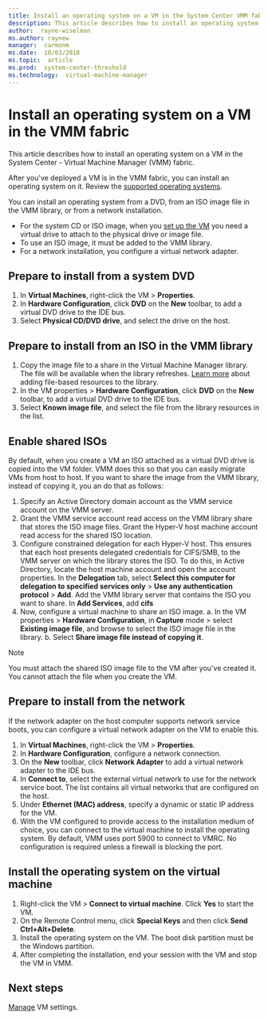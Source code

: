 ```yaml
---
title: Install an operating system on a VM in the System Center VMM fabric
description: This article describes how to install an operating system on a VM in the VMM fabric
author:  rayne-wiselman
ms.author: raynew
manager:  carmonm
ms.date:  10/03/2018
ms.topic:  article
ms.prod:  system-center-threshold
ms.technology:  virtual-machine-manager
---
```



# Install an operating system on a VM in the VMM fabric


This article describes how to install an operating system on a VM in the System Center - Virtual Machine Manager (VMM) fabric.

After you've deployed a VM is in the VMM fabric, you can install an operating system on it. Review the [supported operating systems](https://docs.microsoft.com/system-center/vmm/system-requirements?view=sc-vmm-1807#vms-in-the-vmm-fabric).

You can install an operating system from a DVD, from an ISO image file in the VMM library, or from a network installation.

- For the system CD or ISO image, when you [set up the VM](vm-blank-disk.md) you need a virtual drive to attach to the physical drive or image file.
- To use an ISO image, it must be added to the VMM library. 
- For a network installation, you configure a virtual network adapter.

## Prepare to install from a system DVD

1. In **Virtual Machines**, right-click the VM > **Properties**.
2. In **Hardware Configuration**, click **DVD** on the **New** toolbar, to add a virtual DVD drive to the IDE bus.
3. Select **Physical CD/DVD drive**, and select the drive on the host.

## Prepare to install from an ISO in the VMM library

1. Copy the image file to a share in the Virtual Machine Manager library. The file will be available when the library refreshes. [Learn more](library-files.md) about adding file-based resources to the library.
2. In the VM properties > **Hardware Configuration**, click **DVD** on the **New** toolbar, to add a virtual DVD drive to the IDE bus.
3. Select **Known image file**, and select the file from the library resources in the list.


## Enable shared ISOs

By default, when you create a VM an ISO attached as a virtual DVD drive is copied into the VM folder. VMM does this so that you can easily migrate VMs from host to host. If you want to share the image from the VMM library, instead of copying it, you an do that as follows:

1. Specify an Active Directory domain account as the VMM service account on the VMM server.
2. Grant the VMM service account read access on the VMM library share that stores the ISO image files. Grant the Hyper-V host machine account read access for the shared ISO location.
3. Configure constrained delegation for each Hyper-V host. This ensures that each host presents delegated credentials for CIFS/SMB, to the VMM server on which the library stores the ISO. To do this, in Active Directory, locate the host machine account and open the account properties. In the **Delegation** tab, select **Select this computer for delegation to specified services only** > **Use any authentication protocol** > **Add**. Add the VMM library server that contains the ISO you want to share. In **Add Services**, add **cifs**
4. Now, configure a virtual machine to share an ISO image.
    a. In the VM properties > **Hardware Configuration**, in **Capture** mode > select **Existing image file**, and browse to select the ISO image file in the library.
    b. Select **Share image file instead of copying it**.


> [!NOTE]
> You must attach the shared ISO image file to the VM after you've created it. You cannot attach the file when you create the VM.

## Prepare to install from the network

If the network adapter on the host computer supports network service boots, you can configure a virtual network adapter on the VM to enable this.

1. In **Virtual Machines**, right-click the VM > **Properties**.
2. In **Hardware Configuration**, configure a network connection.
3. On the **New** toolbar, click **Network Adapter** to add a virtual network adapter to the IDE bus.
4. In **Connect to**, select the external virtual network to use for the network service boot. The list contains all virtual networks that are configured on the host.
5. Under **Ethernet (MAC) address**, specify a dynamic or static IP address for the VM.
6. With the VM configured to provide access to the installation medium of choice, you can connect to the virtual machine to install the operating system. By default, VMM uses port 5900 to connect to VMRC. No configuration is required unless a firewall is blocking the port.

## Install the operating system on the virtual machine

1. Right-click the VM > **Connect to virtual machine**. Click **Yes** to start the VM.
2. On the Remote Control menu, click **Special Keys** and then click **Send Ctrl+Alt+Delete**.
3. Install the operating system on the VM. The boot disk partition must be the Windows partition.
4. After completing the installation, end your session with the VM and stop the VM in VMM. 


## Next steps

[Manage](https://docs.microsoft.com/system-center/vmm/vm-settings?view=sc-vmm-1801) VM settings.